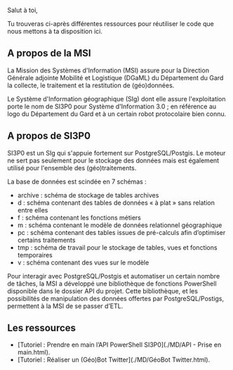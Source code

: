 Salut à toi,

Tu trouveras ci-après différentes ressources pour réutiliser le code que nous mettons à ta disposition ici.

## A propos de la MSI

La Mission des Systèmes d'Information (MSI) assure pour la Direction Générale adjointe Mobilité et Logistique (DGaML) du Département du Gard la collecte, le traitement et la restitution de (géo)données.

Le Système d'Information géographique (SIg) dont elle assure l'exploitation porte le nom de SI3P0 pour Système d'Information 3.0 ; en référence au logo du Département du Gard et à un certain robot protocolaire bien connu.

## A propos de SI3P0

SI3P0 est un SIg qui s'appuie fortement sur PostgreSQL/Postgis.
Le moteur ne sert pas seulement pour le stockage des données mais est également utilisé pour l'ensemble des (géo)traitements.

La base de données est scindée en 7 schémas :
* archive : schéma de stockage de tables archives
* d : schéma contenant des tables de données « à plat » sans relation entre elles
* f : schéma contenant les fonctions métiers
* m : schéma contenant le modèle de données relationnel géographique
* pc : schéma contenant des tables issues de pré-calculs afin d’optimiser certains traitements
* tmp : schéma de travail pour le stockage de tables, vues et fonctions temporaires
* v : schéma contenant des vues sur le modèle

Pour interagir avec PostgreSQL/Postgis et automatiser un certain nombre de tâches, la MSI a développé une bibliothèque de fonctions PowerShell disponible dans le dossier API du projet.
Cette bibliothèque, et les possibilités de manipulation des données offertes par PostgreSQL/Postigs, permettent à la MSI de se passer d’ETL.

## Les ressources
* [Tutoriel : Prendre en main l’API PowerShell SI3P0](./MD/API - Prise en main.html).
* [Tutoriel : Réaliser un (Géo)Bot Twitter](./MD/GéoBot Twitter.html).